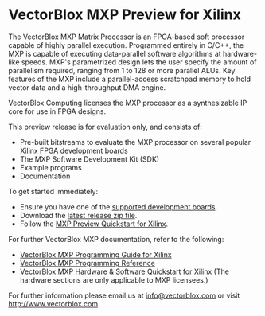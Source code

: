 VectorBlox MXP Preview for Xilinx
==================================

The VectorBlox MXP Matrix Processor is an FPGA-based soft processor
capable of highly parallel execution. Programmed entirely in C/C++,
the MXP is capable of executing data-parallel software algorithms at
hardware-like speeds. MXP's parametrized design lets the user specify
the amount of parallelism required, ranging from 1 to 128 or more
parallel ALUs. Key features of the MXP include a parallel-access
scratchpad memory to hold vector data and a high-throughput DMA
engine.

VectorBlox Computing licenses the MXP processor as a synthesizable IP
core for use in FPGA designs.

This preview release is for evaluation only, and consists of:

- Pre-built bitstreams to evaluate the MXP processor on several popular
  Xilinx FPGA development boards
- The MXP Software Development Kit (SDK)
- Example programs
- Documentation

To get started immediately:

- Ensure you have one of the [supported development
  boards](http://vectorblox.github.io/test_xilinx/mxp_boards_xilinx.html).
- Download the [latest release zip
  file](https://github.com/VectorBlox/test_xilinx/releases).
- Follow the [MXP Preview Quickstart for
  Xilinx](http://vectorblox.github.io/test_xilinx/mxp_preview_quickstart_xilinx.html).

For further VectorBlox MXP documentation, refer to the following:

- [VectorBlox MXP Programming Guide for
  Xilinx](http://vectorblox.github.io/test_xilinx/mxp_guide_xilinx.html)
- [VectorBlox MXP Programming
  Reference](http://vectorblox.github.io/test_xilinx/mxp_reference.html)
- [VectorBlox MXP Hardware & Software Quickstart for
  Xilinx](http://vectorblox.github.io/test_xilinx/mxp_quickstart_xilinx.html)
  (The hardware sections are only applicable to MXP licensees.)

For further information please email us at
[info@vectorblox.com](mailto:info@vectorblox.com) or visit
<http://www.vectorblox.com>.



